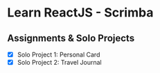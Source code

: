 # Learn ReactJS - Scrimba

## Assignments & Solo Projects
- [x] Solo Project 1: Personal Card
- [X] Solo Project 2: Travel Journal

